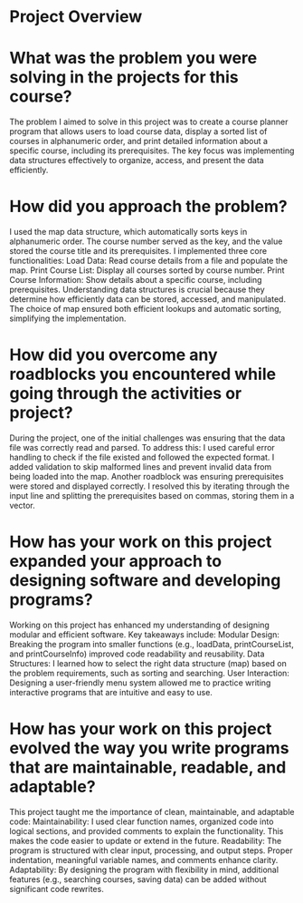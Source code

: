 # Project Overview
# What was the problem you were solving in the projects for this course?
The problem I aimed to solve in this project was to create a course planner program that allows users to load course data, display a sorted list of courses in alphanumeric order, and print detailed information about a specific course, including its prerequisites. The key focus was implementing data structures effectively to organize, access, and present the data efficiently.

# How did you approach the problem?
I used the map data structure, which automatically sorts keys in alphanumeric order. The course number served as the key, and the value stored the course title and its prerequisites.
I implemented three core functionalities:
Load Data: Read course details from a file and populate the map.
Print Course List: Display all courses sorted by course number.
Print Course Information: Show details about a specific course, including prerequisites.
Understanding data structures is crucial because they determine how efficiently data can be stored, accessed, and manipulated. The choice of map ensured both efficient lookups and automatic sorting, simplifying the implementation.

# How did you overcome any roadblocks you encountered while going through the activities or project?
During the project, one of the initial challenges was ensuring that the data file was correctly read and parsed. To address this:
I used careful error handling to check if the file existed and followed the expected format.
I added validation to skip malformed lines and prevent invalid data from being loaded into the map.
Another roadblock was ensuring prerequisites were stored and displayed correctly. I resolved this by iterating through the input line and splitting the prerequisites based on commas, storing them in a vector.

# How has your work on this project expanded your approach to designing software and developing programs?
Working on this project has enhanced my understanding of designing modular and efficient software. Key takeaways include:
Modular Design: Breaking the program into smaller functions (e.g., loadData, printCourseList, and printCourseInfo) improved code readability and reusability.
Data Structures: I learned how to select the right data structure (map) based on the problem requirements, such as sorting and searching.
User Interaction: Designing a user-friendly menu system allowed me to practice writing interactive programs that are intuitive and easy to use.

# How has your work on this project evolved the way you write programs that are maintainable, readable, and adaptable?
This project taught me the importance of clean, maintainable, and adaptable code:
Maintainability: I used clear function names, organized code into logical sections, and provided comments to explain the functionality. This makes the code easier to update or extend in the future.
Readability: The program is structured with clear input, processing, and output steps. Proper indentation, meaningful variable names, and comments enhance clarity.
Adaptability: By designing the program with flexibility in mind, additional features (e.g., searching courses, saving data) can be added without significant code rewrites.
